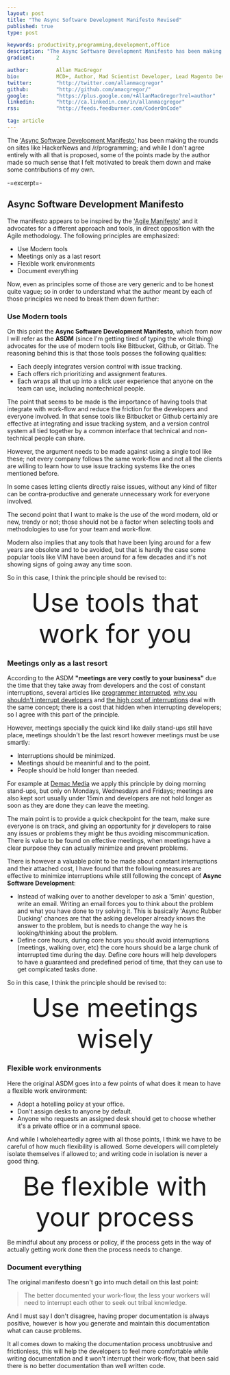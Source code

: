 ```yaml
---
layout: post
title: "The Async Software Development Manifesto Revised"
published: true
type: post

keywords: productivity,programming,development,office
description: "The Async Software Development Manifesto has been making the rounds on sites like HackerNews and /r/programming; and while I dont agree entirely with all that is proposed, some of the points made by the author made so much sense that I felt motivated to break them down and make some contributions of my own."
gradient: 		2

author: 		Allan MacGregor
bio: 			MCD+, Author, Mad Scientist Developer, Lead Magento Developer @demacmedia.
twitter: 		"http://twitter.com/allanmacgregor"
github: 		"http://github.com/amacgregor/"
google: 		"https://plus.google.com/+AllanMacGregor?rel=author"
linkedin: 		"http://ca.linkedin.com/in/allanmacgregor"
rss: 			"http://feeds.feedburner.com/CoderOnCode"

tag: article
---
```


The ['Async Software Development Manifesto'](http://asyncmanifesto.org/) has been making the rounds on sites like HackerNews and /r/programming; and while I don't agree entirely with all that is proposed, some of the points made by the author made so much sense that I felt motivated to break them down and make some contributions of my own.

-=excerpt=-

## Async Software Development Manifesto

The manifesto appears to be inspired by the ['Agile Manifesto'](http://agilemanifesto.org/) and it advocates for a different approach and tools, in direct opposition with the Agile methodology. The following principles are emphasized:

- Use Modern tools
- Meetings only as a last resort
- Flexible work environments
- Document everything

Now, even as principles some of those are very generic and to be honest quite vague; so in order to understand what the author meant by each of those principles we need to break them down further:

### Use Modern tools

On this point the **Async Software Development Manifesto**, which from now I will refer as the **ASDM** (since I'm getting tired of typing the whole thing) advocates for the use of modern tools like Bitbucket, Github, or Gitlab. The reasoning behind this is that those tools posses the following qualities:

- Each deeply integrates version control with issue tracking.
- Each offers rich prioritizing and assignment features.
- Each wraps all that up into a slick user experience that anyone on the team can use, including nontechnical people.

The point that seems to be made is the importance of having tools that integrate with work-flow and reduce the friction for the developers and everyone involved. In that sense tools like Bitbucket or Github certainly are effective at integrating and issue tracking system, and a version control system all tied together by a common interface that technical and non-technical people can share.

However, the argument needs to be made against using a single tool like these; not every company follows the same work-flow and not all the clients are willing to learn how to use issue tracking systems like the ones mentioned before.

In some cases letting clients directly raise issues, without any kind of filter can be contra-productive and generate unnecessary work for everyone involved.

The second point that I want to make is the use of the word modern, old or new, trendy or not; those should not be a factor when selecting tools and methodologies to use for your team and work-flow.

Modern also implies that any tools that have been lying around for a few years are obsolete and to be avoided, but that is hardly the case some popular tools like VIM have been around for a few decades and it's not showing signs of going away any time soon.

So in this case, I think the principle should be revised to:

<div style="font-size:60px; text-align:center">Use tools that work for you</div>


### Meetings only as a last resort

According to the ASDM **"meetings are very costly to your business"** due the time that they take away from developers and the cost of constant interruptions, several articles like [programmer interrupted](http://blog.ninlabs.com/2013/01/programmer-interrupted/), [why you shouldn't interrupt developers](http://heeris.id.au/2013/this-is-why-you-shouldnt-interrupt-a-programmer) and [the high cost of interruptions](http://www.infoq.com/news/2013/01/Interruptions) deal with the same concept; there is a cost that hidden when interrupting developers; so I agree with this part of the principle.

However, meetings specially the quick kind like daily stand-ups still have place, meetings shouldn't be the last resort however meetings must be use smartly: 

- Interruptions should be minimized.
- Meetings should be meaninful and to the point.
- People should be hold longer than needed.

For example at [Demac Media](http://www.demacmedia.com/) we apply this principle by doing morning stand-ups, but only on Mondays, Wednesdays and Fridays; meetings are also kept sort usually under 15min and developers are not hold longer as soon as they are done they can leave the meeting.

The main point is to provide a quick checkpoint for the team, make sure everyone is on track, and giving an opportunity for jr developers to raise any issues or problems they might be thus avoiding miscommunication. There is value to be found on effective meetings, when meetings have a clear purpose they can actually minimize and prevent problems.

There is however a valuable point to be made about constant interruptions and their attached cost, I have found that the following measures are effective to minimize interruptions while still following the concept of **Async Software Development**:

- Instead of walking over to another developer to ask a '5min' question, write an email. Writing an email forces you to think about the problem and what you have done to try solving it. This is basically 'Async Rubber Ducking' chances are that the asking developer already knows the answer to the problem, but is needs to change the way he is looking/thinking about the problem.
- Define core hours, during core hours you should avoid interruptions (meetings, walking over, etc) the core hours should be a large chunk of interrupted time during the day. Define core hours will help developers to have a guaranteed and predefined period of time, that they can use to get complicated tasks done. 

So in this case, I think the principle should be revised to:

<div style="font-size:60px; text-align:center">Use meetings wisely</div> 


### Flexible work environments

Here the original ASDM goes into a few points of what does it mean to have a flexible work environment:

- Adopt a hotelling policy at your office.
- Don't assign desks to anyone by default.
- Anyone who requests an assigned desk should get to choose whether it's a private office or in a communal space.

And while I wholeheartedly agree with all those points, I think we have to be careful of how much flexibility is allowed. Some developers will completely isolate themselves if allowed to; and writing code in isolation is never a good thing.

<div style="font-size:60px; text-align:center">Be flexible with your process</div> 

Be mindful about any process or policy, if the process gets in the way of actually getting work done then the process needs to change. 

### Document everything

The original manifesto doesn't go into much detail on this last point: 

> The better documented your work-flow, the less your workers will need to interrupt each other to seek out tribal knowledge.

And I must say I don't disagree, having proper documentation is always positive, however is how you generate and maintain this documentation what can cause problems.

It all comes down to making the documentation process unobtrusive and frictionless, this will help the developers to feel more comfortable while writing documentation and it won't interrupt their work-flow, that been said there is no better documentation than well written code.
